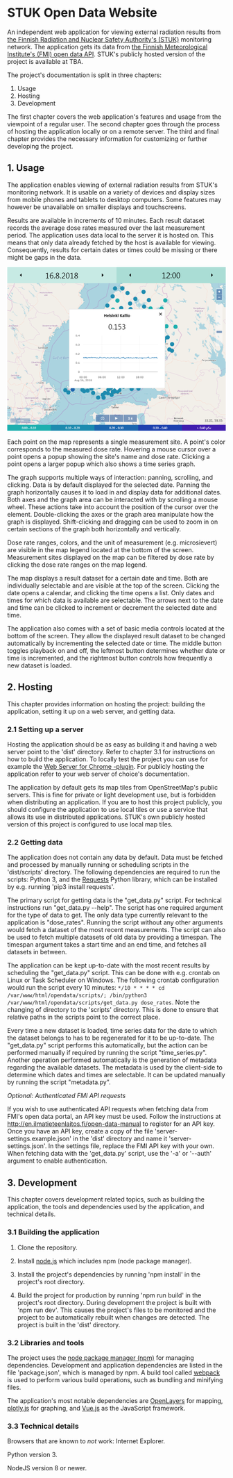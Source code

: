 # STUK Open Data Website

An independent web application for viewing external radiation results from [the Finnish Radiation and Nuclear Safety Authority's (STUK)](https://www.stuk.fi/web/en) monitoring network. The application gets its data from [the Finnish Meteorological Institute's (FMI) open data API](https://en.ilmatieteenlaitos.fi/open-data). STUK's publicly hosted version of the project is available at TBA.

The project's documentation is split in three chapters:

1. Usage
2. Hosting
3. Development

The first chapter covers the web application's features and usage from the viewpoint of a regular user. The second chapter goes through the process of hosting the application locally or on a remote server. The third and final chapter provides the necessary information for customizing or further developing the project.

## 1. Usage

The application enables viewing of external radiation results from STUK's monitoring network. It is usable on a variety of devices and display sizes from mobile phones and tablets to desktop computers. Some features may however be unavailable on smaller displays and touchscreens. 

Results are available in increments of 10 minutes. Each result dataset records the average dose rates measured over the last measurement period. The application uses data local to the server it is hosted on. This means that only data already fetched by the host is available for viewing. Consequently, results for certain dates or times could be missing or there might be gaps in the data.

![](docs/overview.PNG)

Each point on the map represents a single measurement site. A point's color corresponds to the measured dose rate. Hovering a mouse cursor over a point opens a popup showing the site's name and dose rate. Clicking a point opens a larger popup which also shows a time series graph. 

The graph supports multiple ways of interaction: panning, scrolling, and clicking. Data is by default displayed for the selected date. Panning the graph horizontally causes it to load in and display data for additional dates. Both axes and the graph area can be interacted with by scrolling a mouse wheel. These actions take into account the position of the cursor over the element. Double-clicking the axes or the graph area manipulate how the graph is displayed. Shift-clicking and dragging can be used to zoom in on certain sections of the graph both horizontally and vertically.

Dose rate ranges, colors, and the unit of measurement (e.g. microsievert) are visible in the map legend located at the bottom of the screen. Measurement sites displayed on the map can be filtered by dose rate by clicking the dose rate ranges on the map legend.

The map displays a result dataset for a certain date and time. Both are individually selectable and are visible at the top of the screen. Clicking the date opens a calendar, and clicking the time opens a list. Only dates and times for which data is available are selectable. The arrows next to the date and time can be clicked to increment or decrement the selected date and time.

The application also comes with a set of basic media controls located at the bottom of the screen. They allow the displayed result dataset to be changed automatically by incrementing the selected date or time. The middle button toggles playback on and off, the leftmost button determines whether date or time is incremented, and the rightmost button controls how frequently a new dataset is loaded.

## 2. Hosting

This chapter provides information on hosting the project: building the application, setting it up on a web server, and getting data.

### 2.1 Setting up a server

Hosting the application should be as easy as building it and having a web server point to the 'dist' directory. Refer to chapter 3.1 for instructions on how to build the application. To locally test the project you can use for example the [Web Server for Chrome -plugin](https://chrome.google.com/webstore/detail/web-server-for-chrome/ofhbbkphhbklhfoeikjpcbhemlocgigb?hl=en). For publicly hosting the application refer to your web server of choice's documentation. 

The application by default gets its map tiles from OpenStreetMap's public servers. This is fine for private or light development use, but is forbidden when distributing an application. If you are to host this project publicly, you should configure the application to use local tiles or use a service that allows its use in distributed applications. STUK's own publicly hosted version of this project is configured to use local map tiles.

### 2.2 Getting data

The application does not contain any data by default. Data must be fetched and processed by manually running or scheduling scripts in the 'dist/scripts' directory. The following dependencies are required to run the scripts: Python 3, and the [Requests](https://github.com/requests/requests) Python library, which can be installed by e.g. running 'pip3 install requests'.

The primary script for getting data is the "get_data.py" script. For technical instructions run "get_data.py --help". The script has one required argument for the type of data to get. The only data type currently relevant to the application is "dose_rates". Running the script without any other arguments would fetch a dataset of the most recent measurements. The script can also be used to fetch multiple datasets of old data by providing a timespan. The timespan argument takes a start time and an end time, and fetches all datasets in between.

The application can be kept up-to-date with the most recent results by scheduling the "get_data.py" script. This can be done with e.g. crontab on Linux or Task Scheduler on Windows. The following crontab configuration would run the script every 10 minutes: `*/10 * * * * cd /var/www/html/opendata/scripts/; /bin/python3 /var/www/html/opendata/scripts/get_data.py dose_rates`. Note the changing of directory to the 'scripts' directory. This is done to ensure that relative paths in the scripts point to the correct place.

Every time a new dataset is loaded, time series data for the date to which the dataset belongs to has to be regenerated for it to be up-to-date. The "get_data.py" script performs this automatically, but the action can be performed manually if required by running the script "time_series.py". Another operation performed automatically is the generation of metadata regarding the available datasets. The metadata is used by the client-side to determine which dates and times are selectable. It can be updated manually by running the script "metadata.py".

*Optional: Authenticated FMI API requests*

If you wish to use authenticated API requests when fetching data from FMI's open data portal, an API key must be used. Follow the instructions at  http://en.ilmatieteenlaitos.fi/open-data-manual to register for an API key. Once you have an API key, create a copy of the file 'server-settings.example.json' in the 'dist' directory and name it 'server-settings.json'. In the settings file, replace the FMI API key with your own. When fetching data with the 'get_data.py' script, use the '-a' or '--auth' argument to enable authentication.

## 3. Development

This chapter covers development related topics, such as building the application, the tools and dependencies used by the application, and technical details.

### 3.1 Building the application

1. Clone the repository.

2. Install [node.js](https://nodejs.org) which includes npm (node package manager).

3. Install the project's dependencies by running 'npm install' in the project's root directory.

4. Build the project for production by running 'npm run build' in the project's root directory. During development the project is built with 'npm run dev'. This causes the project's files to be monitored and the project to be automatically rebuilt when changes are detected. The project is built in the 'dist' directory.

### 3.2 Libraries and tools

The project uses the [node package manager (npm)](https://www.npmjs.com) for managing dependencies. Development and application dependencies are listed in the file 'package.json', which is managed by npm. A build tool called [webpack](https://webpack.js.org) is used to perform various build operations, such as bundling and minifying files.

The application's most notable dependencies are [OpenLayers](https://openlayers.org) for mapping, [plotly.js](https://plot.ly/javascript) for graphing, and [Vue.js](https://vuejs.org) as the JavaScript framework.

### 3.3 Technical details

Browsers that are known to *not* work: Internet Explorer.

Python version 3.

NodeJS version 8 or newer.